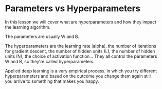 # Parameters vs Hyperparameters

In this lesson we will cover what are hyperparameters and how they impact the learning algorithm.

The parameters are usually W and B.

The hyperparameters are the learning rate (alpha), the number of iterations for gradient descent, the number of hidden units (L), the number of hidden units (N), the choice of activation function... They all control the parameters W and B, so they're called hyperparameters.

Applied deep learning is a very empirical process, in which you try different hyperparameters and based on the outcome you change them again still you arrive to something that makes you happy.
